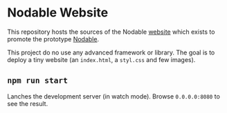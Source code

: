 # Nodable Website

This repository hosts the sources of the Nodable [website](https://nodable.42borgata.com) which exists to promote the prototype [Nodable](https://github.com/berdal84/Nodable.git).

This project do no use any advanced framework or library. The goal is to deploy a tiny website (an `index.html`, a `styl.css` and few images). 

## `npm run start`

Lanches the development server (in watch mode).
Browse `0.0.0.0:8080` to see the result.
